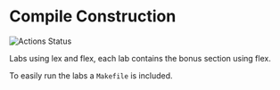 # Compile Construction

![Actions Status](https://github.com/H4TIEL/CC_Projects/workflows/C-CI/badge.svg)


Labs using lex and flex, each lab contains the bonus section using flex.

To easily run the labs a `Makefile` is included.
